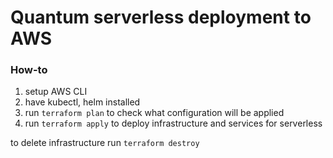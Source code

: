 Quantum serverless deployment to AWS
====================================

### How-to

1. setup AWS CLI
2. have kubectl, helm installed
3. run `terraform plan` to check what configuration will be applied
4. run `terraform apply` to deploy infrastructure and services for serverless

to delete infrastructure run `terraform destroy`
